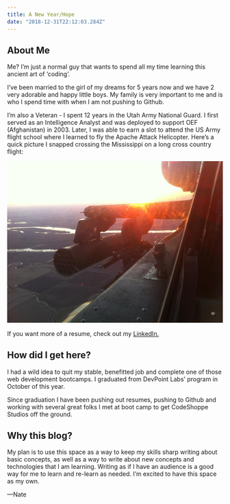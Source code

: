 ```yaml
---
title: A New Year/Hope
date: "2018-12-31T22:12:03.284Z"
---
```


## About Me

Me?  I’m just a normal guy that wants to spend all my time learning this ancient art of ‘coding’.  

I’ve been married to the girl of my dreams for 5 years now and we have 2 very adorable and happy little boys.  My family is very important to me and is who I spend time with when I am not pushing to Github.

I’m also a Veteran - I spent 12 years in the Utah Army National Guard.  I first served as an Intelligence Analyst and was deployed to support OEF (Afghanistan) in 2003.  Later, I was able to earn a slot to attend the US Army flight school where I learned to fly the Apache Attack Helicopter.  Here’s a quick picture I snapped crossing the Mississippi on a long cross country flight: 

![Apache Sunset](./cockpit_shot.jpg)

If you want more of a resume, check out my
<a href="https://www.linkedin.com/in/estesnathan/">LinkedIn.</a>

## How did I get here?  

I had a wild idea to quit my stable, benefitted job and complete one of those web development bootcamps.  I graduated from DevPoint Labs’ program in October of this year.

Since graduation I have been pushing out resumes, pushing to Github and working with several great folks I met at boot camp to get CodeShoppe Studios off the ground.  


## Why this blog?

My plan is to use this space as a way to keep my skills sharp writing about basic concepts, as well as a way to write about new concepts and technologies that I am learning.  Writing as if I have an audience is a good way for me to learn and re-learn as needed.  I’m excited to have this space as my own.

—Nate


